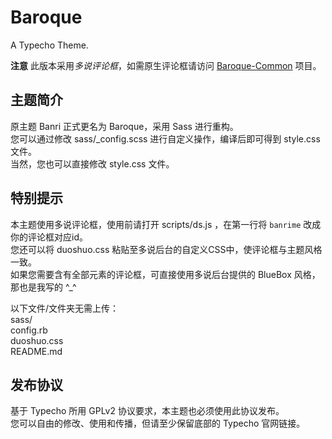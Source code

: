# Baroque
A Typecho Theme.

**注意**
此版本采用*多说评论框*，如需原生评论框请访问 [Baroque-Common][1] 项目。

## 主题简介
原主题 Banri 正式更名为 Baroque，采用 Sass 进行重构。  
您可以通过修改 sass/_config.scss 进行自定义操作，编译后即可得到 style.css 文件。  
当然，您也可以直接修改 style.css 文件。

## 特别提示
本主题使用多说评论框，使用前请打开 scripts/ds.js ，在第一行将 `banrime` 改成你的评论框对应id。  
您还可以将 duoshuo.css 粘贴至多说后台的自定义CSS中，使评论框与主题风格一致。  
如果您需要含有全部元素的评论框，可直接使用多说后台提供的 BlueBox 风格，那也是我写的 ^_^  

以下文件/文件夹无需上传：  
sass/  
config.rb  
duoshuo.css  
README.md

## 发布协议
基于 Typecho 所用 GPLv2 协议要求，本主题也必须使用此协议发布。  
您可以自由的修改、使用和传播，但请至少保留底部的 Typecho 官网链接。

[1]: https://github.com/banricho/Baroque-Common 

